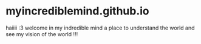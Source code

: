 # myincrediblemind.github.io
haiiii :3 welcome in my indredible mind a place to understand the world and see my vision of the world !!!
